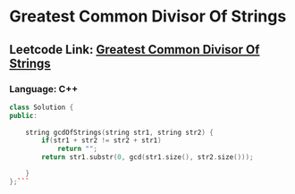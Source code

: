 # Greatest Common Divisor Of Strings

## Leetcode Link: [Greatest Common Divisor Of Strings](https://leetcode.com/problems/greatest-common-divisor-of-strings/)
### Language: C++

```cpp
class Solution {
public:
    
    string gcdOfStrings(string str1, string str2) {
        if(str1 + str2 != str2 + str1)
            return "";
        return str1.substr(0, gcd(str1.size(), str2.size()));

    }
};```



